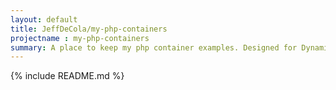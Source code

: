 ```yaml
---
layout: default
title: JeffDeCola/my-php-containers
projectname : my-php-containers
summary: A place to keep my php container examples. Designed for Dynamic Screen Widths.
---
```


{% include README.md %}


